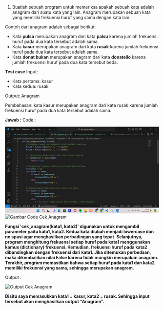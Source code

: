 1. Buatlah sebuah program untuk memeriksa apakah sebuah kata adalah anagram dari suatu kata yang lain. Anagram merupakan sebuah kata yang memiliki frekuensi huruf yang sama dengan kata lain.

Contoh dari anagram adalah sebagai berikut:

- Kata **pulsa** merupakan anagram dari kata **palsu** karena jumlah frekuensi huruf pada dua kata tersebut adalah sama.
- Kata **kasur** merupakan anagram dari kata **rusak** karena jumlah frekuensi huruf pada dua kata tersebut adalah sama.
- Kata **donat bukan** merupakan anagram dari kata **donatello** karena jumlah frekuensi huruf pada dua kata tersebut beda.

**Test case**
Input:

- Kata pertama: kasur
- Kata kedua: rusak

Output:
Anagram

Pembahasan: kata kasur merupakan anagram dari kata rusak karena jumlah frekuensi huruf pada dua kata tersebut adalah sama.

**Jawab :**
Code : 

![Gambar Code Cek Anagram](https://github.com/rayhanrere008/de_rayhan-qalby-r/blob/main/04_Basic-Programming-with-Python/screenshots/Eksplorasi/Code-cekAnagram1.png?raw=true)
![Gambar Code Cek Anagram](/screenshots/Eksplorasi/Code-cekAnagram2.png)

**Fungsi 'cek_anagram(kata1, kata2)' digunakan untuk mengambil parameter yaitu kata1, kata2. Kedua kata diubah menjadi lowercase dan no spasi agar menghasilkan perbadingan yang tepat. Selanjutnya, program menghitung frekuensi setiap huruf pada kata1 menggunakan kamus (dictionary) frekuensi. Kemudian, frekuensi huruf pada kata2 dibandingkan dengan frekuensi dari kata1. Jika ditemukan perbedaan, maka dikembalikan nilai False karena tidak mungkin merupakan anagram. Terakhir, program memastikan bahwa setiap huruf pada kata1 dan kata2 memiliki frekuensi yang sama, sehingga merupakan anagram.**

Output :

![Output Cek Anagram](/screenshots/Eksplorasi/Output-cekAnagram.png)

**Disitu saya memasukkan kata1 = kasur, kata2 = rusak. Sehingga input tersebut akan menghasilkan output "Anagram".**

